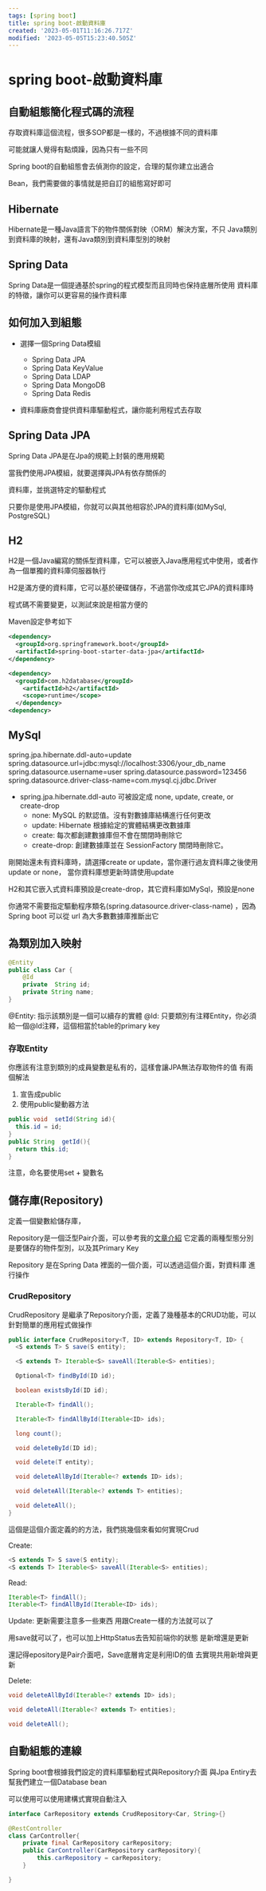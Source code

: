 ```yaml
---
tags: [spring boot]
title: spring boot-啟動資料庫
created: '2023-05-01T11:16:26.717Z'
modified: '2023-05-05T15:23:40.505Z'
---
```


# spring boot-啟動資料庫

## 自動組態簡化程式碼的流程
存取資料庫這個流程，很多SOP都是一樣的，不過根據不同的資料庫

可能就讓人覺得有點煩躁，因為只有一些不同

Spring boot的自動組態會去偵測你的設定，合理的幫你建立出適合

Bean，我們需要做的事情就是把自訂的組態寫好即可

## Hibernate
Hibernate是一種Java語言下的物件關係對映（ORM）解決方案，不只
Java類別到資料庫的映射，還有Java類別到資料庫型別的映射

## Spring Data
Spring Data是一個提通基於spring的程式模型而且同時也保持底層所使用
資料庫的特徵，讓你可以更容易的操作資料庫


## 如何加入到組態

* 選擇一個Spring Data模組
  * Spring Data JPA
  * Spring Data KeyValue
  * Spring Data LDAP
  * Spring Data MongoDB
  * Spring Data Redis

* 資料庫廠商會提供資料庫驅動程式，讓你能利用程式去存取


## Spring Data JPA
Spring Data JPA是在Jpa的規範上封裝的應用規範

當我們使用JPA模組，就要選擇與JPA有依存關係的

資料庫，並挑選特定的驅動程式

只要你是使用JPA模組，你就可以與其他相容於JPA的資料庫(如MySql, PostgreSQL)

## H2
H2是一個Java編寫的關係型資料庫，它可以被嵌入Java應用程式中使用，或者作為一個單獨的資料庫伺服器執行

H2是滿方便的資料庫，它可以基於硬碟儲存，不過當你改成其它JPA的資料庫時

程式碼不需要變更，以測試來說是相當方便的

Maven設定參考如下
```xml
<dependency>
  <groupId>org.springframework.boot</groupId>
  <artifactId>spring-boot-starter-data-jpa</artifactId>
</dependency>

<dependency>
  <groupId>com.h2database</groupId>
    <artifactId>h2</artifactId>
    <scope>runtime</scope>
  </dependency>
<dependency>
```
## MySql

spring.jpa.hibernate.ddl-auto=update
spring.datasource.url=jdbc:mysql://localhost:3306/your_db_name
spring.datasource.username=user
spring.datasource.password=123456
spring.datasource.driver-class-name=com.mysql.cj.jdbc.Driver

* spring.jpa.hibernate.ddl-auto 可被設定成 none, update, create, or create-drop
  * none: MySQL 的默認值。沒有對數據庫結構進行任何更改
  * update: Hibernate 根據給定的實體結構更改數據庫
  * create: 每次都創建數據庫但不會在關閉時刪除它
  * create-drop: 創建數據庫並在 SessionFactory 關閉時刪除它。

剛開始還未有資料庫時，請選擇create or update，當你運行過友資料庫之後使用update or none，
當你資料庫想更新時請使用update

H2和其它嵌入式資料庫預設是create-drop，其它資料庫如MySql，預設是none

你通常不需要指定驅動程序類名(spring.datasource.driver-class-name)
，因為 Spring boot 可以從 url 為大多數數據庫推斷出它

## 為類別加入映射

```java
@Entity
public class Car {
    @Id
    private  String id;
    private String name;
}
```

@Entity: 指示該類別是一個可以續存的實體
@Id: 只要類別有注釋Entity，你必須給一個@Id注釋，這個相當於table的primary key

### 存取Entity
你應該有注意到類別的成員變數是私有的，這樣會讓JPA無法存取物件的值
有兩個解法
1. 宣告成public
2. 使用public變動器方法

```java
public void  setId(String id){
  this.id = id;
}
public String  getId(){
  return this.id;
}
```
注意，命名要使用set + 變數名

##  儲存庫(Repository)

定義一個變數給儲存庫，

Repository是一個泛型Pair介面，可以參考我的[文章介紹](/Java-泛型/#多重型態參數)
它定義的兩種型態分別是要儲存的物件型別，以及其Primary Key

Repository 是在Spring Data 裡面的一個介面，可以透過這個介面，對資料庫
進行操作

### CrudRepository
CrudRepository 是繼承了Repository介面，定義了幾種基本的CRUD功能，可以
針對簡單的應用程式做操作

```java
public interface CrudRepository<T, ID> extends Repository<T, ID> {
  <S extends T> S save(S entity);

  <S extends T> Iterable<S> saveAll(Iterable<S> entities);

  Optional<T> findById(ID id);

  boolean existsById(ID id);

  Iterable<T> findAll();

  Iterable<T> findAllById(Iterable<ID> ids);

  long count();

  void deleteById(ID id);

  void delete(T entity);

  void deleteAllById(Iterable<? extends ID> ids);

  void deleteAll(Iterable<? extends T> entities);

  void deleteAll();
}

```
這個是這個介面定義的的方法，我們挑幾個來看如何實現Crud

Create:
```java
<S extends T> S save(S entity);
<S extends T> Iterable<S> saveAll(Iterable<S> entities);
```

Read:
```java
Iterable<T> findAll();
Iterable<T> findAllById(Iterable<ID> ids); 
```
Update:
更新需要注意多一些東西
用跟Create一樣的方法就可以了

用save就可以了，也可以加上HttpStatus去告知前端你的狀態
是新增還是更新

還記得epository是Pair介面吧，Save底層肯定是利用ID的值
去實現共用新增與更新

Delete:
```java
void deleteAllById(Iterable<? extends ID> ids);

void deleteAll(Iterable<? extends T> entities);

void deleteAll();
```

## 自動組態的連線

Spring boot會根據我們設定的資料庫驅動程式與Repository介面
與Jpa Entiry去幫我們建立一個Database bean

可以使用可以使用建構式實現自動注入

```java
interface CarRepository extends CrudRepository<Car, String>{}

@RestController
class CarController{
    private final CarRepository carRepository;
    public CarController(CarRepository carRepository){
        this.carRepository = carRepository;
    }

}
```




